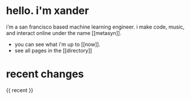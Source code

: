 # hello. i'm xander

i'm a san francisco based machine learning engineer.
i make code, music, and interact online under the name [[metasyn]].

* you can see what i'm up to [[now]].
* see all pages in the [[directory]]

# recent changes

{{ recent }}
